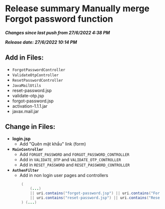 # Release summary Manually merge Forgot password function
***Changes since last push from 27/6/2022 4:38 PM***

***Release date: 27/6/2022 10:14 PM***

## Add in Files:
- `ForgotPasswordController`
- `ValidateOtpController`
- `ResetPasswordController`
- `JavaMailUtils`
- reset-password.jsp
- validate-otp.jsp
- forgot-password.jsp
- activation-1.1.1.jar
- javax.mail.jar

## Change in Files:
- **login.jsp**
    - Add "Quên mật khẩu" link (form)
- **`MainController`**
    - Add `FORGOT_PASSWORD` and `FORGOT_PASSWORD_CONTROLLER`
    - Add in `VALIDATE_OTP` and `VALIDATE_OTP_CONTROLLER`
    - Add in `RESET_PASSWORD` and `RESET_PASSWORD_CONTROLLER`
- **`AuthenFilter`**
	- Add in non login user pages and controllers
	```java
		(
			(...)
			|| uri.contains("forgot-password.jsp") || uri.contains("ForgotPasswordController") || uri.contains("validate-otp.jsp") || uri.contains("ValidateOtpController")
			|| uri.contains("reset-password.jsp") || uri.contains("ResetPasswordController") || uri.contains("LogoutController")
		) (...)
	```

